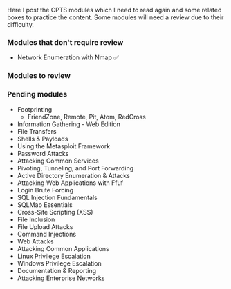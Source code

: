 Here I post the CPTS modules which I need to read again and some related boxes to practice the content. Some modules will need a review due to their difficulty.

### Modules that don't require review

* Network Enumeration with Nmap ✅


### Modules to review



### Pending modules
- Footprinting
	- FriendZone, Remote, Pit, Atom, RedCross
- Information Gathering - Web Edition
- File Transfers
- Shells & Payloads
- Using the Metasploit Framework
- Password Attacks
- Attacking Common Services
- Pivoting, Tunneling, and Port Forwarding
- Active Directory Enumeration & Attacks
- Attacking Web Applications with Ffuf
- Login Brute Forcing
- SQL Injection Fundamentals
- SQLMap Essentials
- Cross-Site Scripting (XSS)
- File Inclusion
- File Upload Attacks
- Command Injections
- Web Attacks
- Attacking Common Applications
- Linux Privilege Escalation
- Windows Privilege Escalation
- Documentation & Reporting
- Attacking Enterprise Networks